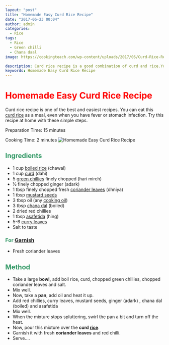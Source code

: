 ```yaml
---
layout: "post"
title: "Homemade Easy Curd Rice Recipe"
date: "2017-06-23 00:04"
author: admin
categories:
  - Rice
tags:
  - Rice
  - Green chilli
  - Chana daal
image: https://cookingteach.com/wp-content/uploads/2017/05/Curd-Rice-Recipe.png

description: Curd rice recipe is a good combination of curd and rice.You can eat this curd rice as a meal when you have fever or stomach infection.
keywords: Homemade Easy Curd Rice Recipe
---
```


<h1><span style="color: #ff0000;"><strong>Homemade Easy Curd Rice Recipe</strong></span></h1>
Curd rice recipe is one of the best and easiest recipes. You can eat this <a class="zem_slink" title="Curd rice" href="http://en.wikipedia.org/wiki/Curd_rice" target="_blank" rel="wikipedia noopener noreferrer">curd rice</a> as a meal, even when you have fever or stomach infection. Try this recipe at home with these simple steps.

Preparation Time: 15 minutes

Cooking Time: 2 minutes
![Homemade Easy Curd Rice Recipe]({{site.img_url}}/2017/05/Curd-Rice-Recipe.png)

<h2><span style="color: #339966;"><strong>Ingredients</strong></span></h2>
<ul>
     <li>1 cup <a class="zem_slink" title="Rice" href="http://en.wikipedia.org/wiki/Rice" target="_blank" rel="wikipedia noopener noreferrer">boiled rice</a> (chawal)</li>
     <li>1 cup <a class="zem_slink" title="Curd" href="http://en.wikipedia.org/wiki/Curd" target="_blank" rel="wikipedia noopener noreferrer">curd</a> (dahi)</li>
     <li>5 <a class="zem_slink" title="Chili pepper" href="http://en.wikipedia.org/wiki/Chili_pepper" target="_blank" rel="wikipedia noopener noreferrer">green chillies</a> finely chopped (hari mirch)</li>
     <li>½ finely chopped ginger (adark)</li>
     <li>1 tbsp finely chopped fresh <a class="zem_slink" title="Coriander" href="http://en.wikipedia.org/wiki/Coriander" target="_blank" rel="wikipedia noopener noreferrer">coriander leaves</a> (dhniya)</li>
     <li>1 tbsp <a class="zem_slink" title="Mustard seed" href="http://en.wikipedia.org/wiki/Mustard_seed" target="_blank" rel="wikipedia noopener noreferrer">mustard seeds</a></li>
     <li>3 tbsp oil (any <a class="zem_slink" title="Cooking oil" href="http://en.wikipedia.org/wiki/Cooking_oil" target="_blank" rel="wikipedia noopener noreferrer">cooking oil</a>)</li>
     <li>3 tbsp <a class="zem_slink" title="Dal" href="http://en.wikipedia.org/wiki/Dal" target="_blank" rel="wikipedia noopener noreferrer">chana dal</a> (boiled)</li>
     <li>2 dried red chillies</li>
     <li>1 tbsp <a class="zem_slink" title="Asafoetida" href="http://en.wikipedia.org/wiki/Asafoetida" target="_blank" rel="wikipedia noopener noreferrer">asafetida</a> (hing)</li>
     <li>5-6 <a class="zem_slink" title="Curry tree" href="http://en.wikipedia.org/wiki/Curry_tree" target="_blank" rel="wikipedia noopener noreferrer">curry leaves</a></li>
     <li>Salt to taste</li>
</ul>
<h3><span style="color: #339966;"><strong>For <a class="zem_slink" title="Garnish (food)" href="http://en.wikipedia.org/wiki/Garnish_%28food%29" target="_blank" rel="wikipedia noopener noreferrer">Garnish</a></strong></span></h3>
<ul>
     <li>Fresh coriander leaves</li>
</ul>
<script async src="//pagead2.googlesyndication.com/pagead/js/adsbygoogle.js"></script>
<!-- post -->
<ins class="adsbygoogle"
     style="display:block"
     data-ad-client="ca-pub-8391089480493038"
     data-ad-slot="4079886109"
     data-ad-format="auto"></ins>
<script>
(adsbygoogle = window.adsbygoogle || []).push({});
</script>
<h2><span style="color: #339966;"><strong>Method</strong></span></h2>


<ul>
     <li>Take a large <strong>bowl,</strong> add boil rice, curd, chopped green chillies, chopped coriander leaves and salt.</li>
     <li>Mix well.</li>
     <li>Now, take a <strong>pan</strong>, add oil and heat it up.</li>
     <li>Add red chillies, curry leaves, mustard seeds, ginger (adark) , chana dal (boiled) and asafetida</li>
     <li>Mix well.</li>
     <li>When the mixture stops spluttering, swirl the pan a bit and turn off the heat.</li>
     <li>Now, pour this mixture over the <strong>curd <a href="https://cookingteach.com/home-made-tamarind-rice-with-raita/">rice</a></strong>.</li>
     <li>Garnish it with fresh <strong>coriander leaves</strong> and red chilli.</li>
     <li>Serve....</li>
</ul>
